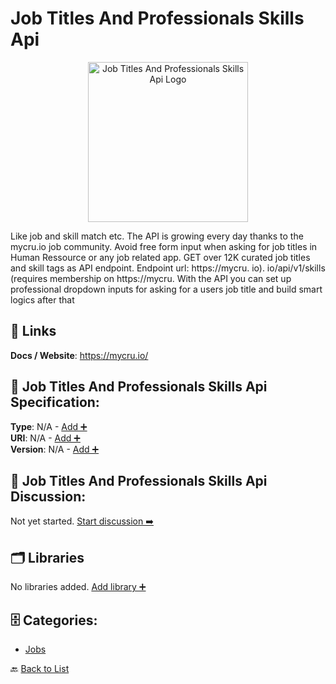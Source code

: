 # Job Titles And Professionals Skills Api
<p align="center">
    <img width="256" src="https://raw.githubusercontent.com/apis-list/apis-list/main/apis/job-titles-and-professionals-skills-api/logo_256x256.png" alt="Job Titles And Professionals Skills Api Logo"/>
</p>
Like job and skill match etc. The API is growing every day thanks to the mycru.io job community. Avoid free form input when asking for job titles in Human Ressource or any job related app. GET over 12K curated job titles and skill tags as API endpoint. Endpoint url: https://mycru. io). io/api/v1/skills (requires membership on https://mycru. With the API you can set up professional dropdown inputs for asking for a users job title and build smart logics after that

##  🔗 Links
**Docs / Website**: https://mycru.io/

## 🧬 Job Titles And Professionals Skills Api Specification:
**Type**: N/A - [Add ➕](https://github.com/apis-list/apis-list/edit/main/apis.yaml#L10661)  
**URI**: N/A - [Add ➕](https://github.com/apis-list/apis-list/edit/main/apis.yaml#L10661)  
**Version**: N/A - [Add ➕](https://github.com/apis-list/apis-list/edit/main/apis.yaml#L10661)

## 💬 Job Titles And Professionals Skills Api Discussion:
Not yet started. [Start discussion ➡️](https://github.com/apis-list/apis-list/discussions/new)

## 🗂️ Libraries

No libraries added. [Add library ➕](https://github.com/apis-list/apis-list/edit/main/apis.yaml#L10661)    


## 🗄️ Categories:
- [Jobs](https://github.com/apis-list/apis-list#jobs-)

🔙  [Back to List](https://github.com/apis-list/apis-list)
